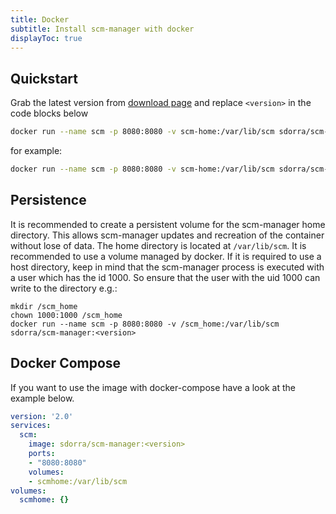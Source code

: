```yaml
---
title: Docker
subtitle: Install scm-manager with docker
displayToc: true
---
```


## Quickstart

Grab the latest version from [download page](/download) and replace `<version>` in the code blocks below

```bash
docker run --name scm -p 8080:8080 -v scm-home:/var/lib/scm sdorra/scm-manager:<version>
```

for example:

```bash
docker run --name scm -p 8080:8080 -v scm-home:/var/lib/scm sdorra/scm-manager:1.60
```


## Persistence

It is recommended to create a persistent volume for the scm-manager home directory.
This allows scm-manager updates and recreation of the container without lose of data.
The home directory is located at `/var/lib/scm`.
It is recommended to use a volume managed by docker. 
If it is required to use a host directory, keep in mind that the scm-manager process is executed with a user which has the id 1000.
So ensure that the user with the uid 1000 can write to the directory e.g.:

```text
mkdir /scm_home
chown 1000:1000 /scm_home
docker run --name scm -p 8080:8080 -v /scm_home:/var/lib/scm sdorra/scm-manager:<version>
```

## Docker Compose

If you want to use the image with docker-compose have a look at the example below. 

```yaml
version: '2.0'
services:
  scm:
    image: sdorra/scm-manager:<version>
    ports:
    - "8080:8080"
    volumes:
    - scmhome:/var/lib/scm
volumes:
  scmhome: {}
```
